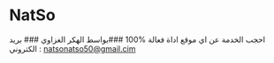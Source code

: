 # NatSo
احجب الخدمة عن اي موقع اداة فعالة %100
###بواسط الهكر الغزاوي ###
بريد الكتروني :  natsonatso50@gmail.cim
